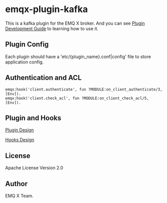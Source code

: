 emqx-plugin-kafka
====================

This is a kafka plugin for the EMQ X broker. And you can see [Plugin Development Guide](https://docs.emqx.io/broker/v3.0/en/plugins.html#plugin-development-kafka) to learning how to use it.

Plugin Config
-------------

Each plugin should have a 'etc/{plugin_name}.conf|config' file to store application config.

Authentication and ACL
----------------------

```
emqx:hook('client.authenticate', fun ?MODULE:on_client_authenticate/3, [Env]).
emqx:hook('client.check_acl', fun ?MODULE:on_client_check_acl/5, [Env]).
```

Plugin and Hooks
-----------------

[Plugin Design](https://docs.emqx.io/broker/v3.0/en/design.html#plugin-design)

[Hooks Design](https://docs.emqx.io/broker/v3.0/en/design.html#hooks-design)

License
-------

Apache License Version 2.0

Author
------

EMQ X Team.
